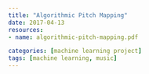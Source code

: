 ```yaml
---
title: "Algorithmic Pitch Mapping"
date: 2017-04-13
resources:
- name: algorithmic-pitch-mapping.pdf

categories: [machine learning project]
tags: [machine learning, music]
---
```


